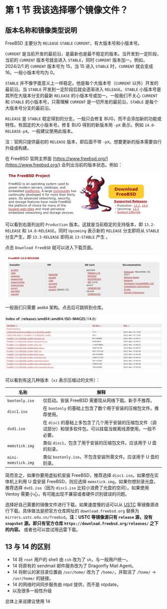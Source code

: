 # 第 1 节  我该选择哪个镜像文件？

## 版本名称和镜像类型说明

FreeBSD 主要分为 `RELEASE` `STABLE` `CURRENT`，有大版本号和小版本号。

`CURRENT` 是当前开发的最前沿，是最新也是最不稳定的版本。当开发到一定阶段，当前的 `CURRENT` 版本号就会进入 `STABLE`，同时 `CURRENT` 版本加一。例如，2024/2/1 的 `CURRENT` 版本号为 15，当 15 进入 `STABLE` 时，`CURRENT` 就会变成 16。一般小版本号均为 0。

`STABLE` 并不像字面意义上一样稳定。他是每个大版本号（`CURRENT` 以外）开发的最前沿。当 `STABLE` 开发到一定阶段后就会逐渐进入 `RELEASE`。`STABLE` 小版本号是其所在大版本分支的最新 `RELEASE` 的小版本号或加一。一般我们不关心 `CURRENT` 和 `STABLE` 的小版本号，只需理解 `CURRENT` 是一切开发的最前沿，`STABLE` 是每个大版本号分支的最前沿。

`RELEASE` 是 `STABLE` 稳定得到的分支。一般只会修复 BUG，而不会添加新的功能或特性。有固定的大小版本号。修复 BUG 得到的新版本用 `-pX` 表示。例如 `14.0-RELEASE-p4`。一般建议使用此版本。

注：官网只提供最初的 `RELEASE` 版本，即后面不带 `-pX`。想要更新的版本需要自行升级或构建。

在 FreeBSD 官网主界面 [https://www.freebsd.org/](https://www.freebsd.org/) 会列出当前的版本状态。例如：

![官网页面](./assests/official-website.png)

可以看到右面列出的 `Production` 版本。这就是当前稳定的支持版本，即 `13.2-RELEASE` 和 `14.0-RELEASE`。同时 `Upcoming` 表示新的 `RELEASE` 分支即将从 `STABLE` 分支产生，即 `13.3-RELEASE` 即将从 `13-STABLE` 产生 。

点击 `Download FreeBSD` 就可以进入下载页面。

![下载页面](./assests/downloads.png)

一般我们只需要 `amd64` 架构。点击后可跳转到仓库。

![仓库页面](./assests/images.png)

可以看到有这几种版本（`xz` 表示压缩过的文件）：

| 名称 | 解释 |
| --- | --- |
| `bootonly.iso` | 仅启动。安装 FreeBSD 需要现从网络下载。新手不推荐。 |
| `disc1.iso` | 在 `bootonly` 的基础上包含了数个用于安装的压缩包文件。推荐使用。 |
| `dvd1.iso` | 在 `disc1` 的基础上多包含了几个用于安装的压缩包文件（调试部分）和很多软件包，可以挂载当做离线源使用。一般不必要。 |
| `memstick.img` | 类似 `disc1`，包含了用于安装的压缩包文件。应该用于 U 盘的刻录。 |
| `mini-memstick.img` | 类似 `bootonly.iso`，不包含安装所需文件。应该用于 U 盘的刻录。 |

简而言之，如果你要用虚拟机安装 FreeBSD，推荐选择 `disc1.iso`。如果想在实体机上利用 U 盘安装 FreeBSD，则应选择 `memstick.img`。如果你想刻录光盘，推荐选择 `dvd1.iso`（因为 `disc1.iso` 比较小浪费了光盘的空间）。如果使用 Ventoy 需要小心，有可能出现不兼容或者硬件识别错误的问题。

选择好自己需要的镜像文件进行下载。如果速度慢的话可以从 [USTC](https://mirrors.ustc.edu.cn/) 等镜像源进行下载。具体做法是把官方仓库网址的 `download.freebsd.org` 替换为 `mirrors.ustc.edu.cn/freebsd`。**注：USTC 等镜像源只有 `release` 源，没有 `snapshot` 源。即只有官方仓库 `https://download.freebsd.org/releases/` 之下的内容。** 或者也可以尝试用迅雷下载。

## 13 与 14 的区别

- 14 将 `root` 用户的 shell 由 `csh` 改为了 `sh`，与一般用户统一。
- 14 将原有的 sendmail 邮件服务改为了 Dragonfly Mail Agent。
- 14 将默认的家目录位置由 `/usr/home/` 改为了 `/home/`，并取消了 `/home/` -> `/usr/home/` 的链接。
- 14 的网络时间同步服务由 ntpd 提供，而不是 ntpdate。
- 以及很多一般性升级

总体上来说建议使用 14
